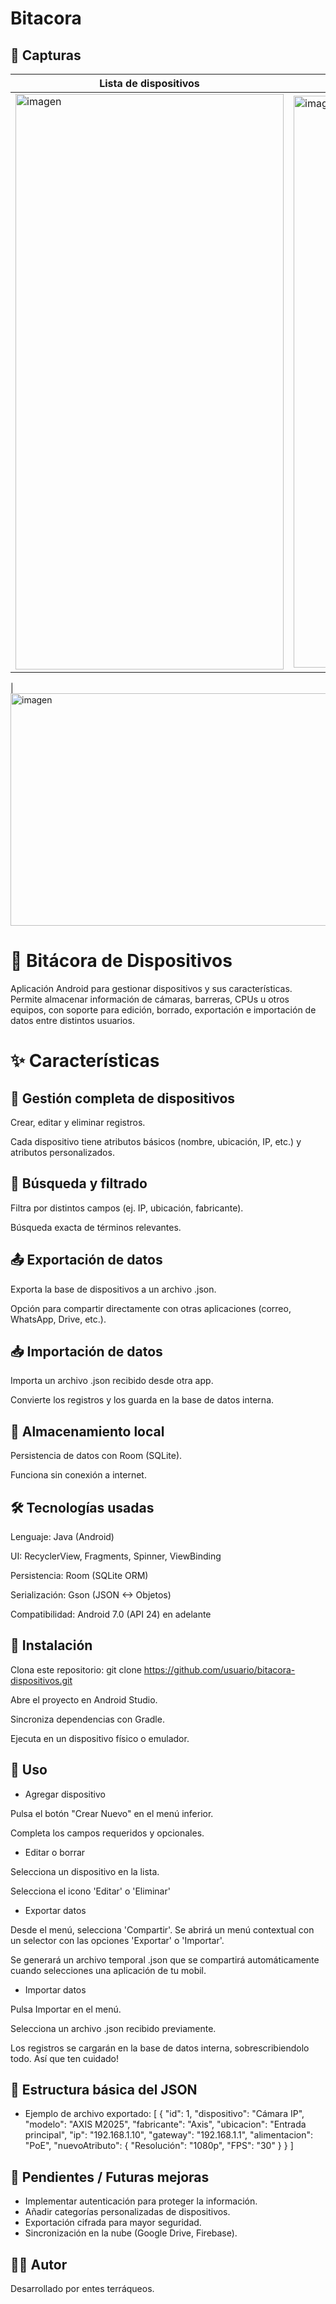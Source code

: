 # Bitacora

## 📸 Capturas

| Lista de dispositivos | Añadir dispositivo |
|----------------------|---------------|
| <img width="429" height="921" alt="imagen" src="https://github.com/user-attachments/assets/ecf32df8-d81b-4ce4-8c60-39865ca1a26a" /> | <img width="429" height="915" alt="imagen" src="https://github.com/user-attachments/assets/cf6bde87-3f46-46ff-bbf3-216778e84d47" />
 |
<img width="720" height="372" alt="imagen" src="https://github.com/user-attachments/assets/898b6586-4013-4e3b-9555-363e108988bf" />


# 📱 Bitácora de Dispositivos

Aplicación Android para gestionar dispositivos y sus características.
Permite almacenar información de cámaras, barreras, CPUs u otros equipos, con soporte para edición, borrado, exportación e importación de datos entre distintos usuarios.

# ✨ Características

## 📂 Gestión completa de dispositivos

Crear, editar y eliminar registros.

Cada dispositivo tiene atributos básicos (nombre, ubicación, IP, etc.) y atributos personalizados.

## 🔎 Búsqueda y filtrado

Filtra por distintos campos (ej. IP, ubicación, fabricante).

Búsqueda exacta de términos relevantes.

## 📤 Exportación de datos

Exporta la base de dispositivos a un archivo .json.

Opción para compartir directamente con otras aplicaciones (correo, WhatsApp, Drive, etc.).

## 📥 Importación de datos

Importa un archivo .json recibido desde otra app.

Convierte los registros y los guarda en la base de datos interna.

## 💾 Almacenamiento local

Persistencia de datos con Room (SQLite).

Funciona sin conexión a internet.

## 🛠️ Tecnologías usadas

Lenguaje: Java (Android)

UI: RecyclerView, Fragments, Spinner, ViewBinding

Persistencia: Room (SQLite ORM)

Serialización: Gson (JSON <-> Objetos)

Compatibilidad: Android 7.0 (API 24) en adelante

## 🚀 Instalación

Clona este repositorio:
git clone https://github.com/usuario/bitacora-dispositivos.git

Abre el proyecto en Android Studio.

Sincroniza dependencias con Gradle.

Ejecuta en un dispositivo físico o emulador.

## 📖 Uso

- Agregar dispositivo

Pulsa el botón "Crear Nuevo" en el menú inferior.

Completa los campos requeridos y opcionales.

- Editar o borrar

Selecciona un dispositivo en la lista.

Selecciona el icono 'Editar' o 'Eliminar'

- Exportar datos

Desde el menú, selecciona 'Compartir'.
Se abrirá un menú contextual con un selector con las opciones 'Exportar' o 'Importar'.

Se generará un archivo temporal .json que se compartirá automáticamente cuando selecciones una aplicación de tu mobil.

- Importar datos

Pulsa Importar en el menú.

Selecciona un archivo .json recibido previamente.

Los registros se cargarán en la base de datos interna, sobrescribiendolo todo. Así que ten cuidado!

## 📂 Estructura básica del JSON

- Ejemplo de archivo exportado:
[
  {
    "id": 1,
    "dispositivo": "Cámara IP",
    "modelo": "AXIS M2025",
    "fabricante": "Axis",
    "ubicacion": "Entrada principal",
    "ip": "192.168.1.10",
    "gateway": "192.168.1.1",
    "alimentacion": "PoE",
    "nuevoAtributo": {
      "Resolución": "1080p",
      "FPS": "30"
    }
  }
]

## 📌 Pendientes / Futuras mejoras
- Implementar autenticación para proteger la información.
- Añadir categorías personalizadas de dispositivos.
- Exportación cifrada para mayor seguridad.
- Sincronización en la nube (Google Drive, Firebase).

## 👨‍💻 Autor

Desarrollado por entes terráqueos.
